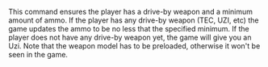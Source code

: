 This command ensures the player has a drive-by weapon and a minimum amount of ammo. If the player has any drive-by weapon (TEC, UZI, etc) the game updates the ammo to be no less that the specified minimum. If the player does not have any drive-by weapon yet, the game will give you an Uzi. Note that the weapon model has to be preloaded, otherwise it won't be seen in the game.
